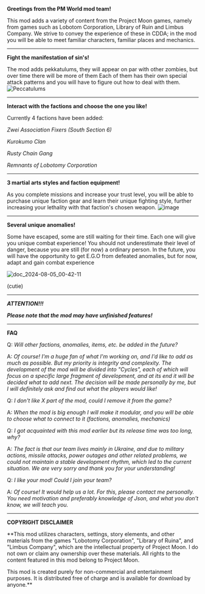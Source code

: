 **Greetings from the PM World mod team!**

This mod adds a variety of content from the Project Moon games, namely from games such as Lobotom Corporation, Library of Ruin and Limbus Company.
We strive to convey the experience of these in CDDA; in the mod you will be able to meet familiar characters, familiar places and mechanics.
***

**Fight the manifestation of sin's!**

The mod adds pekkatulums, they will appear on par with other zombies, but over time there will be more of them
Each of them has their own special attack patterns and you will have to figure out how to deal with them.
![Peccatulums](https://github.com/user-attachments/assets/b88f0847-c0e9-4a87-bb55-ec1ddba71bc5)

***

**Interact with the factions and choose the one you like!**

Currently 4 factions have been added:

*Zwei Association Fixers (South Section 6)*

*Kurokumo Clan*

*Rusty Chain Gang*

*Remnants of Lobotomy Corporation*

***

**3 martial arts styles and faction equipment!**

As you complete missions and increase your trust level, you will be able to purchase unique faction gear and learn their unique fighting style, further increasing your lethality with that faction's chosen weapon.
![image](https://github.com/user-attachments/assets/50cdc727-5953-4832-8863-d394eb276598)
***
**Several unique anomalies!**

Some have escaped, some are still waiting for their time. Each one will give you unique combat experience! You should not underestimate their level of danger, because you are still (for now) a ordinary person. In the future, you will have the opportunity to get E.G.O from defeated anomalies, but for now, adapt and gain combat experience



![doc_2024-08-05_00-42-11](https://github.com/user-attachments/assets/f78f35b4-478c-4847-bf2b-048a3faf1ce6)

(cutie)

***
***ATTENTION!!!***

***Please note that the mod may have unfinished features!***
***
**FAQ**

Q: *Will other factions, anomalies, items, etc. be added in the future?*

A: *Of course! I'm a huge fan of what I'm working on, and I'd like to add as much as possible. But my priority is integrity and complexity. The development of the mod will be divided into "Cycles", each of which will focus on a specific large fragment of development, and at its end it will be decided what to add next. The decision will be made personally by me, but I will definitely ask and find out what the players would like!*


Q: *I don't like X part of the mod, could I remove it from the game?*

A: *When the mod is big enough I will make it modular, and you will be able to choose what to connect to it (factions, anomalies, mechanics)*


Q: *I got acquainted with this mod earlier but its release time was too long, why?*

A: *The fact is that our team lives mainly in Ukraine, and due to military actions, missile attacks, power outages and other related problems, we could not maintain a stable development rhythm, which led to the current situation. We are very sorry and thank you for your understanding!*


Q: *I like your mod! Could I join your team?*

A: *Of course! It would help us a lot. For this, please contact me personally. You need motivation and preferably knowledge of Json, and what you don't know, we will teach you.*

***

**COPYRIGHT DISCLAIMER**

**This mod utilizes characters, settings, story elements, and other materials from the games "Lobotomy Corporation", "Library of Ruina", and "Limbus Company", which are the intellectual property of Project Moon. I do not own or claim any ownership over these materials.
All rights to the content featured in this mod belong to Project Moon.


This mod is created purely for non-commercial and entertainment purposes. It is distributed free of charge and is available for download by anyone.**
